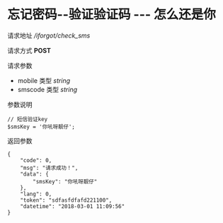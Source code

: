 # 忘记密码--验证验证码  --- 怎么还是你

请求地址 */iforgot/check_sms*

请求方式 **POST**

请求参数
- mobile 类型 *string*
- smscode 类型 *string*

参数说明
```
// 短信验证key 
$smsKey = '你吼呀靓仔';
```

返回参数
```
{
	"code": 0,
	"msg": "请求成功！",
	"data": {
		"smsKey": "你吼呀靓仔"
	},
	"lang": 0,
	"token": "sdfasfdfafd221100",
	"datetime": "2018-03-01 11:09:56"
}
```
